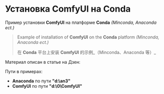# Установка ComfyUI на Conda
Пример установки **ComfyUI** на платформе **Conda** _(Minconda, Anaconda ect.)_
> Example of installation of **ComfyUI** on the **Conda** platform _(Minconda, Anaconda ect.)_
> 
> 在 **Conda** 平台上安装 **ComfyUI** 的示例_（Minconda、Anaconda 等）_

Материал описан в статье на Дзен: 

Пути в примерах:
- **Anaconda** по пути **"d:\an3"**
- **ComfyUI** по пути **"d:\0\ComfyUI"**
